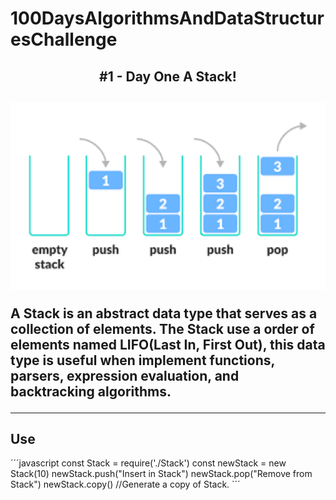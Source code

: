 # 100DaysAlgorithmsAndDataStructuresChallenge
<h2 align="center">#1 - Day One A Stack!<h2>

<p align="center"><img src="https://github.com/lucasdeosantana/100DaysAlgorithmsAndDataStructuresChallenge/blob/main/1Day%20Stack/StackExample.png" width="700"></p>


A Stack is an abstract data type that serves as a collection of elements. The Stack use a order of elements named LIFO(Last In, First Out), this data type is useful when implement functions, parsers, expression evaluation, and backtracking algorithms.

---

## Use

´´´javascript
    const Stack = require('./Stack')
    const newStack = new Stack(10)
    newStack.push("Insert in Stack")
    newStack.pop("Remove from Stack")
    newStack.copy() //Generate a copy of Stack.
´´´